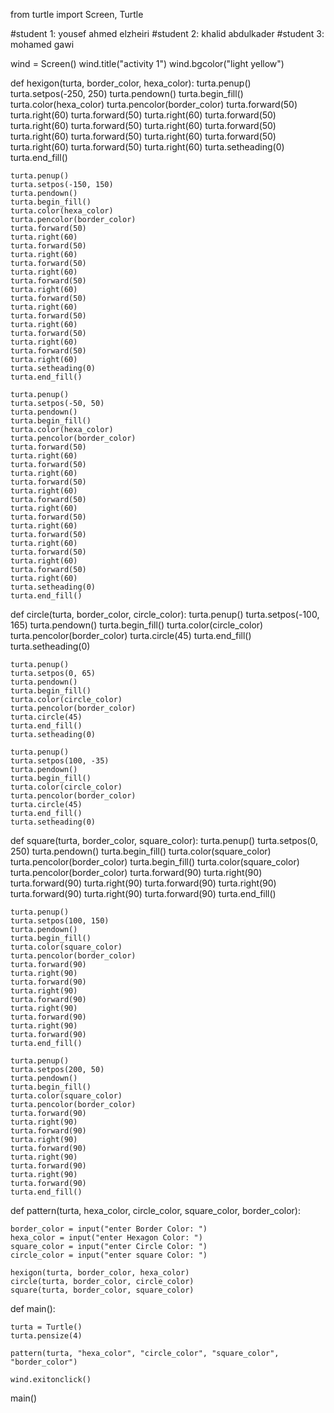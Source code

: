 from turtle import Screen, Turtle

#student 1: yousef ahmed elzheiri
#student 2: khalid abdulkader
#student 3: mohamed gawi
 
wind = Screen()
wind.title("activity 1")
wind.bgcolor("light yellow")



def hexigon(turta, border_color, hexa_color):
    turta.penup()
    turta.setpos(-250, 250)
    turta.pendown()
    turta.begin_fill()
    turta.color(hexa_color)
    turta.pencolor(border_color)
    turta.forward(50)
    turta.right(60)
    turta.forward(50)
    turta.right(60)
    turta.forward(50)
    turta.right(60)
    turta.forward(50)
    turta.right(60)
    turta.forward(50)
    turta.right(60)
    turta.forward(50)
    turta.right(60)
    turta.forward(50)
    turta.right(60)
    turta.forward(50)
    turta.right(60)
    turta.setheading(0)
    turta.end_fill()

    turta.penup()
    turta.setpos(-150, 150)
    turta.pendown()
    turta.begin_fill()
    turta.color(hexa_color)
    turta.pencolor(border_color)
    turta.forward(50)
    turta.right(60)
    turta.forward(50)
    turta.right(60)
    turta.forward(50)
    turta.right(60)
    turta.forward(50)
    turta.right(60)
    turta.forward(50)
    turta.right(60)
    turta.forward(50)
    turta.right(60)
    turta.forward(50)
    turta.right(60)
    turta.forward(50)
    turta.right(60)
    turta.setheading(0)
    turta.end_fill()

    turta.penup()
    turta.setpos(-50, 50)
    turta.pendown()
    turta.begin_fill()
    turta.color(hexa_color)
    turta.pencolor(border_color)
    turta.forward(50)
    turta.right(60)
    turta.forward(50)
    turta.right(60)
    turta.forward(50)
    turta.right(60)
    turta.forward(50)
    turta.right(60)
    turta.forward(50)
    turta.right(60)
    turta.forward(50)
    turta.right(60)
    turta.forward(50)
    turta.right(60)
    turta.forward(50)
    turta.right(60)
    turta.setheading(0)
    turta.end_fill()



def circle(turta, border_color, circle_color):
    turta.penup()
    turta.setpos(-100, 165)
    turta.pendown()
    turta.begin_fill()
    turta.color(circle_color)
    turta.pencolor(border_color)
    turta.circle(45)
    turta.end_fill()
    turta.setheading(0)
    

    turta.penup()
    turta.setpos(0, 65)
    turta.pendown()
    turta.begin_fill()
    turta.color(circle_color)
    turta.pencolor(border_color)
    turta.circle(45)
    turta.end_fill()
    turta.setheading(0)

    turta.penup()
    turta.setpos(100, -35)
    turta.pendown()
    turta.begin_fill()
    turta.color(circle_color)
    turta.pencolor(border_color)
    turta.circle(45)
    turta.end_fill()
    turta.setheading(0)

    

def square(turta, border_color, square_color):
    turta.penup()
    turta.setpos(0, 250)
    turta.pendown()
    turta.begin_fill()
    turta.color(square_color)
    turta.pencolor(border_color)
    turta.begin_fill()
    turta.color(square_color)
    turta.pencolor(border_color)
    turta.forward(90)
    turta.right(90)
    turta.forward(90)
    turta.right(90)
    turta.forward(90)
    turta.right(90)
    turta.forward(90)
    turta.right(90)
    turta.forward(90)
    turta.end_fill()
    
    turta.penup()
    turta.setpos(100, 150)
    turta.pendown()
    turta.begin_fill()
    turta.color(square_color)
    turta.pencolor(border_color)
    turta.forward(90)
    turta.right(90)
    turta.forward(90)
    turta.right(90)
    turta.forward(90)
    turta.right(90)
    turta.forward(90)
    turta.right(90)
    turta.forward(90)
    turta.end_fill()

    turta.penup()
    turta.setpos(200, 50)
    turta.pendown()
    turta.begin_fill()
    turta.color(square_color)
    turta.pencolor(border_color)
    turta.forward(90)
    turta.right(90)
    turta.forward(90)
    turta.right(90)
    turta.forward(90)
    turta.right(90)
    turta.forward(90)
    turta.right(90)
    turta.forward(90)
    turta.end_fill()



def pattern(turta, hexa_color, circle_color, square_color, border_color):

    border_color = input("enter Border Color: ")
    hexa_color = input("enter Hexagon Color: ")
    square_color = input("enter Circle Color: ")
    circle_color = input("enter square Color: ")

    hexigon(turta, border_color, hexa_color)
    circle(turta, border_color, circle_color)
    square(turta, border_color, square_color)

    



def main():

    turta = Turtle()
    turta.pensize(4)

    pattern(turta, "hexa_color", "circle_color", "square_color", "border_color")

    wind.exitonclick()

    

    
main()
